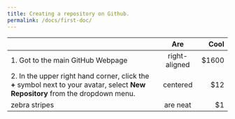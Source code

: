 ```yaml
---
title: Creating a repository on Github.
permalink: /docs/first-doc/
---
```




|               | Are           | Cool  |
| ------------- |:-------------:| -----:|
| 1. Got to the main GitHub Webpage            | right-aligned | $1600 |
| 2. In the upper right hand corner, click the **+** symbol next to your avatar, select **New Repository** from the dropdown menu.     | centered      |   $12 |
| zebra stripes | are neat      |    $1 |